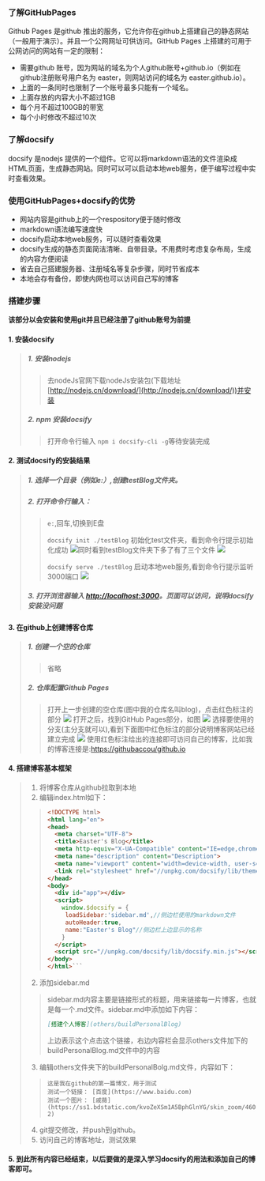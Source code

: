 ### 了解GitHubPages
Github Pages 是github 推出的服务，它允许你在github上搭建自己的静态网站（一般用于演示）。并且一个公网网址可供访问。GitHub Pages 上搭建的可用于公网访问的网站有一定的限制：
+ 需要github 账号，因为网站的域名为个人github账号+github.io（例如在github注册账号用户名为 easter，则网站访问的域名为 easter.github.io）。
+ 上面的一条同时也限制了一个账号最多只能有一个域名。
+ 上面存放的内容大小不超过1GB
+ 每个月不超过100GB的带宽
+ 每个小时修改不超过10次

### 了解docsify
docsify 是nodejs 提供的一个组件。它可以将markdown语法的文件渲染成HTML页面，生成静态网站。同时可以可以启动本地web服务，便于编写过程中实时查看效果。

### 使用GitHubPages+docsify的优势
+ 网站内容是github上的一个respository便于随时修改
+ markdown语法编写速度快
+ docsify启动本地web服务，可以随时查看效果
+ docsify生成的静态页面简洁清晰、自带目录。不用费时考虑复杂布局，生成的内容方便阅读
+ 省去自己搭建服务器、注册域名等复杂步骤，同时节省成本
+ 本地会存有备份，即使内网也可以访问自己写的博客

### 搭建步骤
**该部分以会安装和使用git并且已经注册了github账号为前提**
#### 1. 安装docsify
> ##### 1. 安装nodejs
>> 去nodeJs官网下载nodeJs安装包(下载地址[http://nodejs.cn/download/](http://nodejs.cn/download/))并安装
> ##### 2. npm 安装docsify
>> 打开命令行输入 `npm i docsify-cli -g`等待安装完成
#### 2. 测试docsify的安装结果
> ##### 1. 选择一个目录（例如e:）,创建testBlog文件夹。
> ##### 2. 打开命令行输入：
>> `e:`,回车,切换到E盘
>>
>> `docsify init ./testBlog` 初始化test文件夹，看到命令行提示初始化成功
>> ![](pics/init_succ.png)同时看到testBlog文件夹下多了有了三个文件
>> ![](pics/after_init.png)
>>
>> `docsify serve ./testBlog` 启动本地web服务,看到命令行提示监听3000端口
>> ![](pics/init_succ.png)
> ##### 3. 打开浏览器输入 [http://localhost:3000](http://localhost:3000)。页面可以访问，说明docsify安装没问题
#### 3. 在github上创建博客仓库
> ##### 1. 创建一个空的仓库
>> 省略
> ##### 2. 仓库配置Github Pages
>> 打开上一步创建的空仓库(图中我的仓库名叫blog)，点击红色标注的部分
>> ![](pics/setting.png)
>> 打开之后，找到GitHub Pages部分，如图
>> ![](pics/page_section.png)
>> 选择要使用的分支(主分支就可以),看到下面图中红色标注的部分说明博客网站已经建立完成
>> ![](pics/deploy_succ.png)
>> 使用红色标注给出的连接即可访问自己的博客，比如我的博客连接是:[https://githubaccou/github.io](https://githubaccou/github.io)
#### 4. 搭建博客基本框架
> 1. 将博客仓库从github拉取到本地
> 2. 编辑index.html如下：
>> ```html
>> <!DOCTYPE html>
>> <html lang="en">
>> <head>
>>   <meta charset="UTF-8">
>>   <title>Easter's Blog</title>
>>   <meta http-equiv="X-UA-Compatible" content="IE=edge,chrome=1" />
>>   <meta name="description" content="Description">
>>   <meta name="viewport" content="width=device-width, user-scalable=no, initial-scale=1.0, maximum-scale=1.0, minimum-scale=1.0">
>>   <link rel="stylesheet" href="//unpkg.com/docsify/lib/themes/vue.css">
>> </head>
>> <body>
>>   <div id="app"></div>
>>   <script>
>>     window.$docsify = {
>> 		loadSidebar:'sidebar.md',//侧边栏使用的markdown文件
>> 		autoHeader:true,
>> 		name:"Easter's Blog"//侧边栏上边显示的名称
>>     }
>>   </script>
>>   <script src="//unpkg.com/docsify/lib/docsify.min.js"></script>
>> </body>
>> </html>```
> 2. 添加sidebar.md
>> sidebar.md内容主要是链接形式的标题，用来链接每一片博客，也就是每一个.md文件。sidebar.md中添加如下内容：
>> ```markdown
>>[搭建个人博客](others/buildPersonalBlog)
>> ```
>> 上边表示这个点击这个链接，右边内容栏会显示others文件加下的buildPersonalBlog.md文件中的内容
> 3. 编辑others文件夹下的buildPersonalBolg.md文件，内容如下：
>> ```
>> 这是我在github的第一篇博文，用于测试
>> 测试一个链接： [百度](https://www.baidu.com)
>> 测试一个图片： [戚薇](https://ss1.bdstatic.com/kvoZeXSm1A5BphGlnYG/skin_zoom/460.jpg?2)
>> ```
> 4. git提交修改，并push到github。
> 5. 访问自己的博客地址，测试效果
#### 5. 到此所有内容已经结束，以后要做的是深入学习docsify的用法和添加自己的博客即可。

